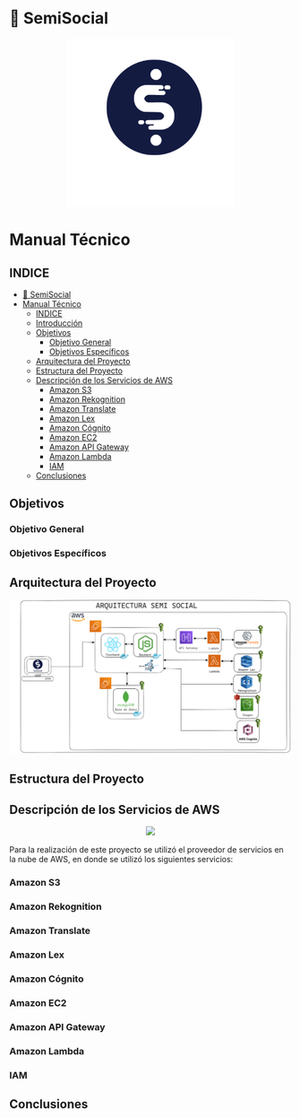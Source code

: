 # 👥 SemiSocial

<div align="center"><img src="../images/SemiSocial_Logo3.png" width="300"/></div>

# Manual Técnico

## INDICE

- [👥 SemiSocial](#-semisocial)
- [Manual Técnico](#manual-técnico)
  - [INDICE](#indice)
  - [Introducción](#introducción)
  - [Objetivos](#objetivos)
    - [Objetivo General](#objetivo-general)
    - [Objetivos Específicos](#objetivos-específicos)
  - [Arquitectura del Proyecto](#arquitectura-del-proyecto)
  - [Estructura del Proyecto](#estructura-del-proyecto)
  - [Descripción de los Servicios de AWS](#descripción-de-los-servicios-de-aws)
    - [Amazon S3](#amazon-s3)
    - [Amazon Rekognition](#amazon-rekognition)
    - [Amazon Translate](#amazon-translate)
    - [Amazon Lex](#amazon-lex)
    - [Amazon Cógnito](#amazon-cógnito)
    - [Amazon EC2](#amazon-ec2)
    - [Amazon API Gateway](#amazon-api-gateway)
    - [Amazon Lambda](#amazon-lambda)
    - [IAM](#iam)
  - [Conclusiones](#conclusiones)

## Objetivos

### Objetivo General

### Objetivos Específicos

## Arquitectura del Proyecto

![Arquitectura](./images/arquitectura.png)

## Estructura del Proyecto



## Descripción de los Servicios de AWS
<div align="center"><img src="https://5.imimg.com/data5/SELLER/Default/2021/8/NP/YN/DN/3775979/aws-logo.png" width="200"/></div>

Para la realización de este proyecto se utilizó el proveedor de servicios en la nube de AWS, en donde se utilizó los siguientes servicios:

### Amazon S3

### Amazon Rekognition

### Amazon Translate

### Amazon Lex

### Amazon Cógnito

### Amazon EC2

### Amazon API Gateway

### Amazon Lambda

### IAM

## Conclusiones
